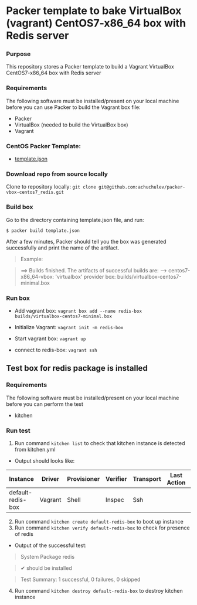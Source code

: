 # Packer template to bake VirtualBox (vagrant) CentOS7-x86_64 box with Redis server

### Purpose
This repository stores a Packer template to build a Vagrant VirtualBox CentOS7-x86_64 box with Redis server

### Requirements
The following software must be installed/present on your local machine before you can use Packer to build the Vagrant box file:

* Packer
* VirtualBox (needed to build the VirtualBox box)
* Vagrant

### CentOS Packer Template:

* [template.json](https://github.com/achuchulev/packer-vbox-centos7_redis/blob/master/template.json)

### Download repo from source locally

Clone to repository locally: `git clone git@github.com:achuchulev/packer-vbox-centos7_redis.git`

### Build box

Go to the directory containing template.json file, and run:

`$ packer build template.json`

After a few minutes, Packer should tell you the box was generated successfully and print the name of the artifact.

> Example:

> ==> Builds finished. The artifacts of successful builds are:
> --> centos7-x86_64-vbox: 'virtualbox' provider box: builds/virtualbox-centos7-minimal.box

### Run box

* Add vagrant box: `vagrant box add --name redis-box builds/virtualbox-centos7-minimal.box`

* Initialize Vagrant: `vagrant init -m redis-box`

* Start vagrant box: `vagrant up`

* connect to redis-box: `vagrant ssh`

## Test box for redis package is installed

### Requirements
The following software must be installed/present on your local machine before you can perform the test

* kitchen

### Run test

1. Run command `kitchen list` to check that kitchen instance is detected from kitchen.yml
  * Output should looks like:
  
   Instance | Driver | Provisioner | Verifier | Transport | Last Action | Last Error
   ---------|--------|-------------|----------|-----------|-------------|------------
   default-redis-box | Vagrant | Shell | Inspec | Ssh | <Not Created> | <None>
  
 
2. Run command `kitchen create default-redis-box` to boot up instance
3. Run command `kitchen verify default-redis-box` to check for presence of redis
  * Output of the successful test:
  
   > System Package redis
  
   > ✔  should be installed

   > Test Summary: 1 successful, 0 failures, 0 skipped
  
4. Run command `kitchen destroy default-redis-box` to destroy kitchen instance
